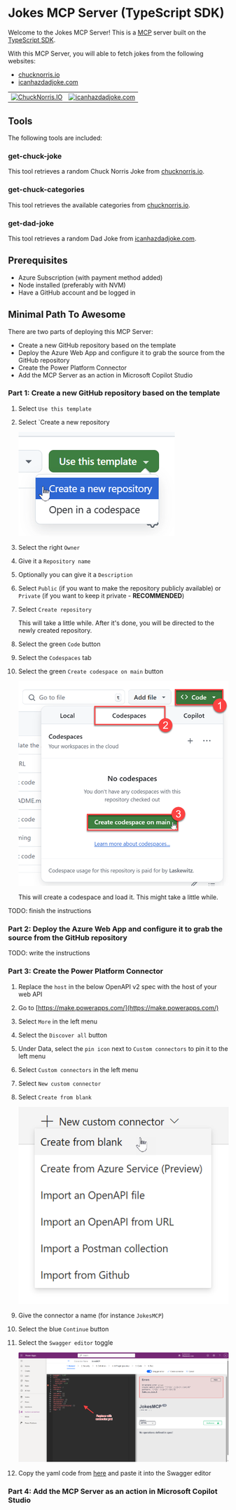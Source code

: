 # Jokes MCP Server (TypeScript SDK)

Welcome to the Jokes MCP Server! This is a [MCP](https://modelcontextprotocol.io/introduction) server built on the [TypeScript SDK](https://github.com/modelcontextprotocol/csharp-sdk).

With this MCP Server, you will able to fetch jokes from the following websites:
- [chucknorris.io](https://api.chucknorris.io/)
- [icanhazdadjoke.com](https://icanhazdadjoke.com/)

<table>
  <tr>
    <td><a href="https://api.chucknorris.io/"><img src="https://api.chucknorris.io/img/chucknorris_logo_coloured_small@2x.png" style="height:225px;width:450px;" alt="ChuckNorris.IO" /></a></td>
    <td><a href="https://icanhazdadjoke.com/"><img src="https://icanhazdadjoke.com/static/smile.svg" style="height:300px;width:300px;" alt="icanhazdadjoke.com" /></a></td>
  </tr>
</table>

## Tools

The following tools are included:

### get-chuck-joke

This tool retrieves a random Chuck Norris Joke from [chucknorris.io](https://api.chucknorris.io/).

### get-chuck-categories

This tool retrieves the available categories from [chucknorris.io](https://api.chucknorris.io/).

### get-dad-joke

This tool retrieves a random Dad Joke from [icanhazdadjoke.com](https://icanhazdadjoke.com/).

## Prerequisites

- Azure Subscription (with payment method added)
- Node installed (preferably with NVM)
- Have a GitHub account and be logged in

## Minimal Path To Awesome

There are two parts of deploying this MCP Server:

- Create a new GitHub repository based on the template
- Deploy the Azure Web App and configure it to grab the source from the GitHub repository
- Create the Power Platform Connector
- Add the MCP Server as an action in Microsoft Copilot Studio

### Part 1: Create a new GitHub repository based on the template

1. Select `Use this template`
1. Select `Create a new repository

    ![](./assets/usetemplate.png)

1. Select the right `Owner` 
1. Give it a `Repository name`
1. Optionally you can give it a `Description`
1. Select `Public` (if you want to make the repository publicly available) or `Private` (if you want to keep it private - **RECOMMENDED**)
1. Select `Create repository`

    This will take a little while. After it's done, you will be directed to the newly created repository.

1. Select the green `Code` button
1. Select the `Codespaces` tab
1. Select the green `Create codespace on main` button
 
    ![](./assets/createcodespace.png)

    This will create a codespace and load it. This might take a little while.

TODO: finish the instructions

### Part 2: Deploy the Azure Web App and configure it to grab the source from the GitHub repository

TODO: write the instructions

### Part 3: Create the Power Platform Connector

1. Replace the `host` in the below OpenAPI v2 spec with the host of your web API
1. Go to [https://make.powerapps.com/](https://make.powerapps.com/)
1. Select `More` in the left menu
1. Select the `Discover all` button
1. Under Data, select the `pin icon` next to `Custom connectors` to pin it to the left menu
1. Select `Custom connectors` in the left menu
1. Select `New custom connector`
1. Select `Create from blank`

    ![](./assets/newconnector.png)

1. Give the connector a name (for instance `JokesMCP`)
1. Select the blue `Continue` button
1. Select the `Swagger editor` toggle
 
    ![](./assets/swaggereditor.png)

1. Copy the yaml code from [here](./assets/connector.yml) and paste it into the Swagger editor



### Part 4: Add the MCP Server as an action in Microsoft Copilot Studio

